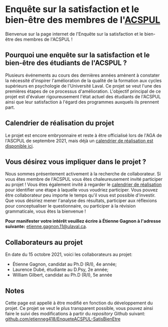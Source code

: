 # Enquête sur la satisfaction et le bien-être des membres de l'[ACSPUL](http://www.acspul.asso.ulaval.ca/)

Bienvenue sur la page internet de l'Enquête sur la satisfaction et le bien-être des membres de l'ACSPUL !

## Pourquoi une enquête sur la satisfaction et le bien-être des étudiants de l'ACSPUL ?

Plusieurs événements au cours des dernières années amènent à constater la nécessité d'inspirer l'amélioration de la qualité de la formation aux cycles supérieurs en psychologie de l'Université Laval. Ce projet se veut l'une des premières étapes de ce processus d'amélioration. L'objectif principal de ce projet est d'évaluer rigoureusement l'état actuel des étudiants de l'ACSPUL ainsi que leur satisfaction à l'égard des programmes auxquels ils prennent part.

## Calendrier de réalisation du projet

Le projet est encore embryonnaire et reste à être officialisé lors de l'AGA de l'ASCPUL de septembre 2021, mais déjà un [calendrier de réalisation est disponible ici](https://etienneg418.github.io/EnqueteACSPUL-SatisBienEtre/CalendrierRéalisation).

## Vous désirez vous impliquer dans le projet ?

Nous sommes présentement activement à la recherche de collaborateur. Si vous êtes membre de l'ACSPUL vous êtes chaleureusement invité participer au projet ! Vous êtes également invité à regarder le [calendrier de réalisation](https://etienneg418.github.io/EnqueteACSPUL-SatisBienEtre/CalendrierRéalisation) pour identifier une étape à laquelle vous voudriez participer. Vous pouvez être collaborateur peu importe le temps qu'il vous est possible d'investir. Que vous désiriez mener l'analyse des résultats, participer aux réflexions pour conceptualiser le questionnaire, ou participer à la révision grammaticale, vous êtes la bienvenue ! 

**Pour manifester votre intérêt veuillez écrire à Étienne Gagnon à l'adresse suivante:** [etienne.gagnon.11@ulaval.ca](mailto:etienne.gagnon.11@ulaval.ca).

## Collaborateurs au projet

En date du 15 octobre 2021, voici les collaborateurs au projet:

- Étienne Gagnon, candidat au Ph.D (R/I), 4e année;
- Laurence Dubé, étudiante au D.Psy, 2e année;
- William Gilbert, candidat au Ph.D (R/I), 5e année

## Notes

Cette page est appellé à être modifié en fonction du développement du projet. Ce projet se veut le plus transparent possible, vous pouvez ainsi faire le suivi des modifications à partir du _repository_ Github suivant: [github.com/etienneg418/EnqueteACSPUL-SatisBienEtre](https://github.com/etienneg418/EnqueteACSPUL-SatisBienEtre)
